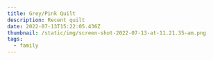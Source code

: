 ```yaml
---
title: Grey/Pink Quilt
description: Recent quilt
date: 2022-07-13T15:22:05.436Z
thumbnail: /static/img/screen-shot-2022-07-13-at-11.21.35-am.png
tags:
  - family
---
```

